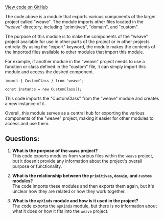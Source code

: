 [View code on GitHub](https://github.com/wandb/weave/weave-js/src/core/ops/index.ts)

The code above is a module that exports various components of the larger project called "weave". The module imports other files located in the "weave" directory, including "primitives", "domain", and "custom". 

The purpose of this module is to make the components of the "weave" project available for use in other parts of the project or in other projects entirely. By using the "export" keyword, the module makes the contents of the imported files available to other modules that import this module. 

For example, if another module in the "weave" project needs to use a function or class defined in the "custom" file, it can simply import this module and access the desired component. 

```
import { CustomClass } from 'weave';

const instance = new CustomClass();
```

This code imports the "CustomClass" from the "weave" module and creates a new instance of it. 

Overall, this module serves as a central hub for exporting the various components of the "weave" project, making it easier for other modules to access and use them.
## Questions: 
 1. **What is the purpose of the `weave` project?**\
   This code exports modules from various files within the `weave` project, but it doesn't provide any information about the project's overall purpose or functionality.

2. **What is the relationship between the `primitives`, `domain`, and `custom` modules?**\
   The code imports these modules and then exports them again, but it's unclear how they are related or how they work together.

3. **What is the `opKinds` module and how is it used in the project?**\
   The code exports the `opKinds` module, but there is no information about what it does or how it fits into the `weave` project.